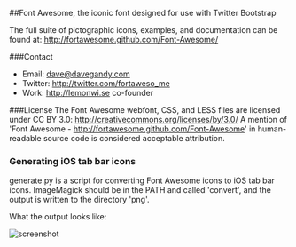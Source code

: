 ##Font Awesome, the iconic font designed for use with Twitter Bootstrap

The full suite of pictographic icons, examples, and documentation can be found at:
http://fortawesome.github.com/Font-Awesome/

###Contact
- Email: dave@davegandy.com
- Twitter: http://twitter.com/fortaweso_me
- Work: http://lemonwi.se co-founder

###License
The Font Awesome webfont, CSS, and LESS files are licensed under CC BY 3.0:
http://creativecommons.org/licenses/by/3.0/
A mention of 'Font Awesome - http://fortawesome.github.com/Font-Awesome'
in human-readable source code is considered acceptable attribution.


### Generating iOS tab bar icons
generate.py is a script for converting Font Awesome icons to iOS tab bar icons.
ImageMagick should be in the PATH and called 'convert', and the output is written
to the directory 'png'.

What the output looks like:

![screenshot](http://f.cl.ly/items/0h3O1z3l1C1x3k000a3A/fontawesome.png)


